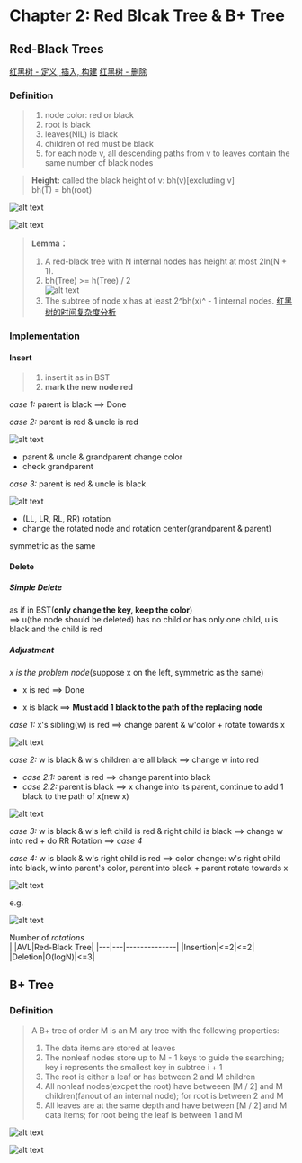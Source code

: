 # Chapter 2: Red Blcak Tree & B+ Tree

## Red-Black Trees

[红黑树 - 定义, 插入, 构建](https://www.bilibili.com/video/BV1Xm421x7Lg/?spm_id_from=333.788&vd_source=14ad5ada89d0491ad8ab06103ead6ad6)
[红黑树 - 删除](https://www.bilibili.com/video/BV16m421u7Tb/?spm_id_from=333.788&vd_source=14ad5ada89d0491ad8ab06103ead6ad6)

### Definition

>1. node color: red or black  
>2. root is black  
>3. leaves(NIL) is black  
>4. children of red must be black  
>5. for each node v, all descending paths from v to leaves contain the same number of black nodes  

>**Height:** called the black height of v: bh(v)[excluding v]  
>bh(T) = bh(root)  

![alt text](image.png)  

![alt text](image-1.png)  

>**Lemma：**  
>1. A red-black tree with N internal nodes has height at most 2ln(N + 1).  
>2. bh(Tree) >= h(Tree) / 2  
![alt text](image-31.png)  
>3. The subtree of node x has at least 2^bh(x)^ - 1 internal nodes.
[红黑树的时间复杂度分析](https://blog.csdn.net/l_o_s/article/details/105703296?ops_request_misc=&request_id=&biz_id=102&utm_term=%E7%BA%A2%E9%BB%91%E6%A0%91%E6%97%B6%E9%97%B4%E5%A4%8D%E6%9D%82%E5%BA%A6&utm_medium=distribute.pc_search_result.none-task-blog-2~all~sobaiduweb~default-7-105703296.142^v100^pc_search_result_base8&spm=1018.2226.3001.4187)

### Implementation

#### Insert

>1. insert it as in BST  
>2. **mark the new node red**  

*case 1:* parent is black ==> Done  

*case 2:* parent is red & uncle is red  

![alt text](image-4.png)  
- parent & uncle & grandparent change color  
- check grandparent  

*case 3:* parent is red & uncle is black  

![alt text](image-6.png)

- (LL, LR, RL, RR) rotation  
- change the rotated node and rotation center(grandparent & parent)  

symmetric as the same  

#### Delete

##### Simple Delete
as if in BST(**only change the key, keep the color**)  
==> u(the node should be deleted) has no child or has only one child, u is black and the child is red 

##### Adjustment  

*x is the problem node*(suppose x on the left, symmetric as the same)

- x is red ==> Done  

- x is black ==> **Must add 1 black to the path of the replacing node**  

*case 1:* x's sibling(w) is red ==> change parent & w'color + rotate towards x  

![alt text](image-32.png)  


*case 2:* w is black & w's children are all black ==> change w into red  
- *case 2.1:* parent is red ==> change parent into black  
- *case 2.2:* parent is black ==> x change into its parent, continue to add 1 black to the path of x(new x)  

![alt text](image-33.png)  
  
*case 3:* w is black & w's left child is red & right child is black ==> change w into red + do RR Rotation ==> *case 4*  

*case 4:* w is black & w's right child is red ==> color change: w's right child into black, w into parent's color, parent into black + parent rotate towards x  

![alt text](image-34.png)  

e.g.  

![alt text](image-35.png)  

Number of *rotations*  
|   |AVL|Red-Black Tree|
|---|---|--------------|
|Insertion|<=2|<=2|
|Deletion|O(logN)|<=3|

## B+ Tree

### Definition

>A B+ tree of order M is an M-ary tree with the following properties:  
>  
>1. The data items are stored at leaves  
>2. The nonleaf nodes store up to M - 1 keys to guide the searching; key i represents the smallest key in subtree i + 1  
>3. The root is either a leaf or has between 2 and M children  
>4. All nonleaf nodes(excpet the root) have betweeen [M / 2] and M children(fanout of an internal node); for root is between 2 and M  
>5. All leaves are at the same depth and have between [M / 2] and M data items; for root being the leaf is between 1 and M  

![alt text](image-30.png)  

![alt text](image-11.png)  
